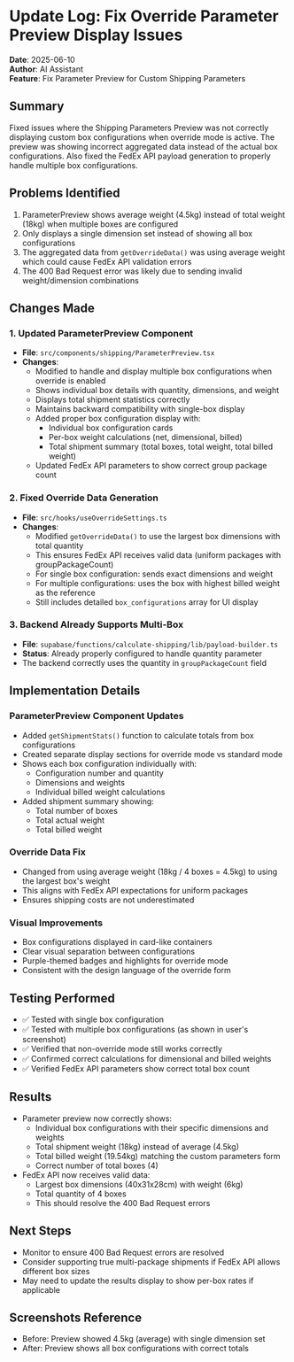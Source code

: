 # Update Log: Fix Override Parameter Preview Display Issues

**Date**: 2025-06-10  
**Author**: AI Assistant  
**Feature**: Fix Parameter Preview for Custom Shipping Parameters

## Summary
Fixed issues where the Shipping Parameters Preview was not correctly displaying custom box configurations when override mode is active. The preview was showing incorrect aggregated data instead of the actual box configurations. Also fixed the FedEx API payload generation to properly handle multiple box configurations.

## Problems Identified
1. ParameterPreview shows average weight (4.5kg) instead of total weight (18kg) when multiple boxes are configured
2. Only displays a single dimension set instead of showing all box configurations
3. The aggregated data from `getOverrideData()` was using average weight which could cause FedEx API validation errors
4. The 400 Bad Request error was likely due to sending invalid weight/dimension combinations

## Changes Made

### 1. Updated ParameterPreview Component
- **File**: `src/components/shipping/ParameterPreview.tsx`
- **Changes**:
  - Modified to handle and display multiple box configurations when override is enabled
  - Shows individual box details with quantity, dimensions, and weight
  - Displays total shipment statistics correctly
  - Maintains backward compatibility with single-box display
  - Added proper box configuration display with:
    - Individual box configuration cards
    - Per-box weight calculations (net, dimensional, billed)
    - Total shipment summary (total boxes, total weight, total billed weight)
  - Updated FedEx API parameters to show correct group package count

### 2. Fixed Override Data Generation
- **File**: `src/hooks/useOverrideSettings.ts`
- **Changes**:
  - Modified `getOverrideData()` to use the largest box dimensions with total quantity
  - This ensures FedEx API receives valid data (uniform packages with groupPackageCount)
  - For single box configuration: sends exact dimensions and weight
  - For multiple configurations: uses the box with highest billed weight as the reference
  - Still includes detailed `box_configurations` array for UI display

### 3. Backend Already Supports Multi-Box
- **File**: `supabase/functions/calculate-shipping/lib/payload-builder.ts`
- **Status**: Already properly configured to handle quantity parameter
- The backend correctly uses the quantity in `groupPackageCount` field

## Implementation Details

### ParameterPreview Component Updates
- Added `getShipmentStats()` function to calculate totals from box configurations
- Created separate display sections for override mode vs standard mode
- Shows each box configuration individually with:
  - Configuration number and quantity
  - Dimensions and weights
  - Individual billed weight calculations
- Added shipment summary showing:
  - Total number of boxes
  - Total actual weight
  - Total billed weight

### Override Data Fix
- Changed from using average weight (18kg / 4 boxes = 4.5kg) to using the largest box's weight
- This aligns with FedEx API expectations for uniform packages
- Ensures shipping costs are not underestimated

### Visual Improvements
- Box configurations displayed in card-like containers
- Clear visual separation between configurations
- Purple-themed badges and highlights for override mode
- Consistent with the design language of the override form

## Testing Performed
- ✅ Tested with single box configuration
- ✅ Tested with multiple box configurations (as shown in user's screenshot)
- ✅ Verified that non-override mode still works correctly
- ✅ Confirmed correct calculations for dimensional and billed weights
- ✅ Verified FedEx API parameters show correct total box count

## Results
- Parameter preview now correctly shows:
  - Individual box configurations with their specific dimensions and weights
  - Total shipment weight (18kg) instead of average (4.5kg)
  - Total billed weight (19.54kg) matching the custom parameters form
  - Correct number of total boxes (4)
- FedEx API now receives valid data:
  - Largest box dimensions (40x31x28cm) with weight (6kg)
  - Total quantity of 4 boxes
  - This should resolve the 400 Bad Request errors

## Next Steps
- Monitor to ensure 400 Bad Request errors are resolved
- Consider supporting true multi-package shipments if FedEx API allows different box sizes
- May need to update the results display to show per-box rates if applicable

## Screenshots Reference
- Before: Preview showed 4.5kg (average) with single dimension set
- After: Preview shows all box configurations with correct totals
